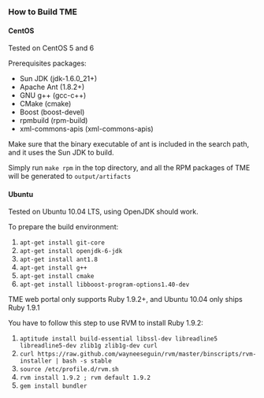 ### How to Build TME

#### CentOS

Tested on CentOS 5 and 6

Prerequisites packages:

* Sun JDK (jdk-1.6.0_21+)
* Apache Ant (1.8.2+)
* GNU g++ (gcc-c++)
* CMake (cmake)
* Boost (boost-devel)
* rpmbuild (rpm-build)
* xml-commons-apis (xml-commons-apis)

Make sure that the binary executable of ant is included in the search path, and it uses the Sun JDK to build.

Simply run `make rpm` in the top directory, and all the RPM packages of TME will be generated to `output/artifacts`

#### Ubuntu

Tested on Ubuntu 10.04 LTS, using OpenJDK should work.

To prepare the build environment:

1. `apt-get install git-core`
2. `apt-get install openjdk-6-jdk`
3. `apt-get install ant1.8`
4. `apt-get install g++`
5. `apt-get install cmake`
6. `apt-get install libboost-program-options1.40-dev`

TME web portal only supports Ruby 1.9.2+, and Ubuntu 10.04 only ships Ruby 1.9.1

You have to follow this step to use RVM to install Ruby 1.9.2:

1. `aptitude install build-essential libssl-dev libreadline5 libreadline5-dev zlib1g zlib1g-dev curl`
2. `curl https://raw.github.com/wayneeseguin/rvm/master/binscripts/rvm-installer | bash -s stable`
3. `source /etc/profile.d/rvm.sh`
4. `rvm install 1.9.2 ; rvm default 1.9.2`
5. `gem install bundler`

